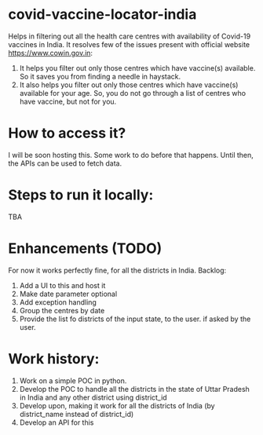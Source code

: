 # covid-vaccine-locator-india
Helps in filtering out all the health care centres with availability of Covid-19  vaccines in India.
It resolves few of the issues present with official website https://www.cowin.gov.in:
1. It helps you filter out only those centres which have vaccine(s) available. So it saves you from finding a needle in haystack. 
2. It also helps you filter out only those centres which have vaccine(s) available for your age. So, you do not go through a list of centres who have vaccine, but not for you.


# How to access it?

I will be soon hosting this. Some work to do before that happens. Until then, the APIs can be used to fetch data. 

# Steps to run it locally:
TBA

# Enhancements (TODO)

For now it works perfectly fine, for all the districts in India. 
Backlog:

1. Add a UI to this and host it
2. Make date parameter optional
3. Add exception handling
4. Group the centres by date
5. Provide the list fo districts of the input state, to the user. if asked by the user.

# Work history:
1. Work on a simple POC in python.
2. Develop the POC to handle all the districts in the state of Uttar Pradesh in India and any other district using district_id
3. Develop upon, making it work for all the districts of India (by district_name instead of district_id)
4. Develop an API for this

